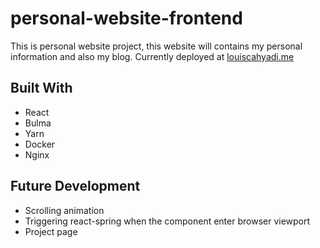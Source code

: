 # personal-website-frontend

This is personal website project, this website will contains my personal information and also my blog. Currently deployed at [louiscahyadi.me](http://www.louiscahyadi.me)

## Built With
* React
* Bulma
* Yarn
* Docker
* Nginx

## Future Development

* Scrolling animation
* Triggering react-spring when the component enter browser viewport
* Project page 
